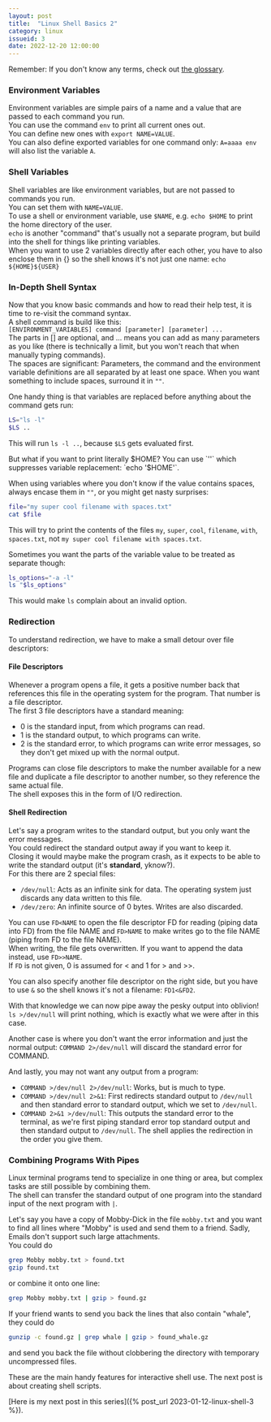 ```yaml
---
layout: post
title:  "Linux Shell Basics 2"
category: linux
issueid: 3
date: 2022-12-20 12:00:00
---
```



Remember: If you don't know any terms, check out [the glossary](/linux-glossary.html).  
  

### Environment Variables

Environment variables are simple pairs of a name and a value that are passed to each command you run.  
You can use the command `env` to print all current ones out.  
You can define new ones with `export NAME=VALUE`.  
You can also define exported variables for one command only: `A=aaaa env` will also list the variable `A`.


### Shell Variables

Shell variables are like environment variables, but are not passed to commands you run.  
You can set them with `NAME=VALUE`.  
To use a shell or environment variable, use `$NAME`, e.g. `echo $HOME` to print the home directory of the user.  
`echo` is another "command" that's usually not a separate program, but build into the shell for things like printing variables.  
When you want to use 2 variables directly after each other, you have to also enclose them in {} so the shell knows it's not just one name: `echo ${HOME}${USER}`


### In-Depth Shell Syntax

Now that you know basic commands and how to read their help test, it is time to re-visit the command syntax.  
A shell command is build like this:  
`[ENVIRONMENT_VARIABLES] command [parameter] [parameter] ...`  
The parts in [] are optional, and ... means you can add as many parameters as you like (there is technically a limit, but you won't reach that when manually typing commands).  
The spaces are significant: Parameters, the command and the environment variable definitions are all separated by at least one space. When you want something to include spaces, surround it in `""`.
  
One handy thing is that variables are replaced before anything about the command gets run:

````bash
LS="ls -l"
$LS ..
````

This will run `ls -l ..`, because `$LS` gets evaluated first.  

But what if you want to print literally $HOME?  
You can use `''` which suppresses variable replacement: `echo '$HOME'`.  

When using variables where you don't know if the value contains spaces, always encase them in `""`, or you might get nasty surprises:

````bash
file="my super cool filename with spaces.txt"
cat $file
````
This will try to print the contents of the files `my`, `super`, `cool`, `filename`, `with`, `spaces.txt`, not  `my super cool filename with spaces.txt`.

Sometimes you want the parts of the variable value to be treated as separate though:

````bash
ls_options="-a -l"
ls "$ls_options"
````

This would make `ls` complain about an invalid option.


### Redirection


To understand redirection, we have to make a small detour over file descriptors:

#### File Descriptors

Whenever a program opens a file, it gets a positive number back that references this file in the operating system for the program. That number is a file descriptor.  
The first 3 file descriptors have a standard meaning:
- 0 is the standard input, from which programs can read.
- 1 is the standard output, to which programs can write.
- 2 is the standard error, to which programs can write error messages, so they don't get mixed up with the normal output.

Programs can close file descriptors to make the number available for a new file and duplicate a file descriptor to another number, so they reference the same actual file.  
The shell exposes this in the form of I/O redirection.


#### Shell Redirection

Let's say a program writes to the standard output, but you only want the error messages.  
You could redirect the standard output away if you want to keep it.  
Closing it would maybe make the program crash, as it expects to be able to write the standard output (it's **standard**, yknow?).  
For this there are 2 special files:
- `/dev/null`: Acts as an infinite sink for data. The operating system just discards any data written to this file.
- `/dev/zero`: An infinite source of 0 bytes. Writes are also discarded.

You can use `FD<NAME` to open the file descriptor FD for reading (piping data into FD) from the file NAME and `FD>NAME` to make writes go to the file NAME (piping from FD to the file NAME).  
When writing, the file gets overwritten. If you want to append the data instead, use `FD>>NAME`.  
If `FD` is not given, 0 is assumed for < and 1 for > and \>\>.  
  
You can also specify another file descriptor on the right side, but you have to use `&` so the shell knows it's not a filename: `FD1<&FD2`.

With that knowledge we can now pipe away the pesky output into oblivion!  
`ls >/dev/null` will print nothing, which is exactly what we were after in this case.

Another case is where you don't want the error information and just the normal output: `COMMAND 2>/dev/null` will discard the standard error for COMMAND.  


And lastly, you may not want any output from a program:
- `COMMAND >/dev/null 2>/dev/null`: Works, but is much to type.
- `COMMAND >/dev/null 2>&1`: First redirects standard output to `/dev/null` and then standard error to standard output, which we set to `/dev/null`.
- `COMMAND 2>&1 >/dev/null`: This outputs the standard error to the terminal, as we're first piping standard error top standard output and then standard output to `/dev/null`. The shell applies the redirection in the order you give them.



### Combining Programs With Pipes

Linux terminal programs tend to specialize in one thing or area, but complex tasks are still possible by combining them.  
The shell can transfer the standard output of one program into the standard input of the next program with `|`.  
  
Let's say you have a copy of Mobby-Dick in the file `mobby.txt` and you want to find all lines where "Mobby" is used and send them to a friend. Sadly, Emails don't support such large attachments.  
You could do

````bash
grep Mobby mobby.txt > found.txt
gzip found.txt
````

or combine it onto one line:

````bash
grep Mobby mobby.txt | gzip > found.gz
````

If your friend wants to send you back the lines that also contain "whale", they could do

````bash
gunzip -c found.gz | grep whale | gzip > found_whale.gz
````

and send you back the file without clobbering the directory with temporary uncompressed files.

  
  


These are the main handy features for interactive shell use. The next post is about creating shell scripts.


[Here is my next post in this series]({% post_url 2023-01-12-linux-shell-3 %}).

